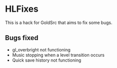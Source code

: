 # HLFixes
This is a hack for GoldSrc that aims to fix some bugs.

## Bugs fixed
- gl_overbright not functioning
- Music stopping when a level transition occurs
- Quick save history not functioning